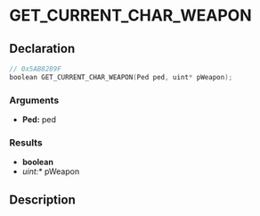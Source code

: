 # GET_CURRENT_CHAR_WEAPON

## Declaration
```cpp
// 0x5AB8289F
boolean GET_CURRENT_CHAR_WEAPON(Ped ped, uint* pWeapon);
```

### Arguments
- **Ped:** ped

### Results
- **boolean**
- **uint*:** pWeapon

## Description
